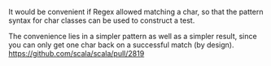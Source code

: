 It would be convenient if Regex allowed matching a char, so that the pattern syntax for char classes can be used to construct a test.

The convenience lies in a simpler pattern as well as a simpler result, since you can only get one char back on a successful match (by design).
https://github.com/scala/scala/pull/2819
